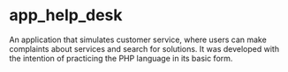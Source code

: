 # app_help_desk
An application that simulates customer service, where users can make complaints about services and search for solutions. It was developed with the intention of practicing the PHP language in its basic form.
